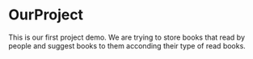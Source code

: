 # OurProject

This is our first project demo. We are trying to store books that read by people and suggest books to them acconding their type of read books.
